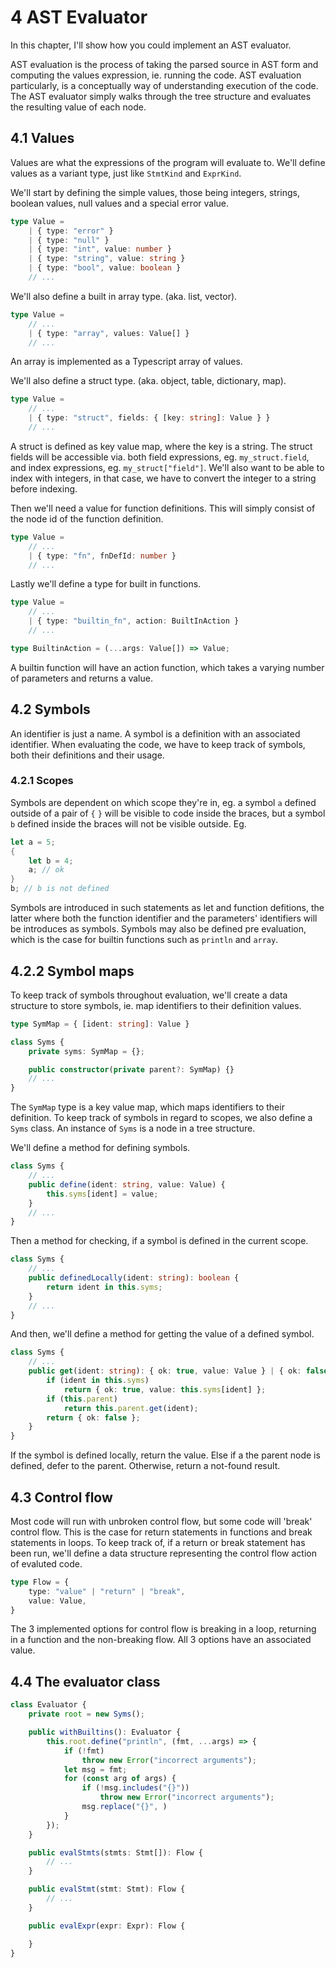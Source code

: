 
# 4 AST Evaluator

In this chapter, I'll show how you could implement an AST evaluator.

AST evaluation is the process of taking the parsed source in AST form and computing the values expression, ie. running the code. AST evaluation particularly, is a conceptually way of understanding execution of the code. The AST evaluator simply walks through the tree structure and evaluates the resulting value of each node.

## 4.1 Values

Values are what the expressions of the program will evaluate to. We'll define values as a variant type, just like `StmtKind` and `ExprKind`.

We'll start by defining the simple values, those being integers, strings, boolean values, null values and a special error value.

```ts
type Value =
    | { type: "error" }
    | { type: "null" }
    | { type: "int", value: number }
    | { type: "string", value: string }
    | { type: "bool", value: boolean }
    // ...
```

We'll also define a built in array type. (aka. list, vector).

```ts
type Value =
    // ...
    | { type: "array", values: Value[] }
    // ...
```

An array is implemented as a Typescript array of values.

We'll also define a struct type. (aka. object, table, dictionary, map).

```ts
type Value =
    // ...
    | { type: "struct", fields: { [key: string]: Value } }
    // ...
```

A struct is defined as key value map, where the key is a string. The struct fields will be accessible via. both field expressions, eg. `my_struct.field`,  and index expressions, eg. `my_struct["field"]`. We'll also want to be able to index with integers, in that case, we have to convert the integer to a string before indexing.

Then we'll need a value for function definitions. This will simply consist of the node id of the function definition.

```ts
type Value =
    // ...
    | { type: "fn", fnDefId: number }
    // ...
```

Lastly we'll define a type for built in functions.

```ts
type Value =
    // ...
    | { type: "builtin_fn", action: BuiltInAction }
    // ...

type BuiltinAction = (...args: Value[]) => Value;
```

A builtin function will have an action function, which takes a varying number of parameters and returns a value.

## 4.2 Symbols

An identifier is just a name. A symbol is a definition with an associated identifier. When evaluating the code, we have to keep track of symbols, both their definitions and their usage.

### 4.2.1 Scopes

Symbols are dependent on which scope they're in, eg. a symbol `a` defined outside of a pair of `{` `}` will be visible to code inside the braces, but a symbol `b` defined inside the braces will not be visible outside. Eg.

```rs
let a = 5;
{
    let b = 4;
    a; // ok
}
b; // b is not defined
```

Symbols are introduced in such statements as let and function defitions, the latter where both the function identifier and the parameters' identifiers will be introduces as symbols. Symbols may also be defined pre evaluation, which is the case for builtin functions such as `println` and `array`.

## 4.2.2 Symbol maps

To keep track of symbols throughout evaluation, we'll create a data structure to store symbols, ie. map identifiers to their definition values.

```ts
type SymMap = { [ident: string]: Value }

class Syms {
    private syms: SymMap = {};

    public constructor(private parent?: SymMap) {}
    // ...
}
```

The `SymMap` type is a key value map, which maps identifiers to their definition. To keep track of symbols in regard to scopes, we also define a `Syms` class. An instance of `Syms` is a node in a tree structure.

We'll define a method for defining symbols.

```ts
class Syms {
    // ...
    public define(ident: string, value: Value) {
        this.syms[ident] = value;
    }
    // ...
}
```

Then a method for checking, if a symbol is defined in the current scope.

```ts
class Syms {
    // ...
    public definedLocally(ident: string): boolean {
        return ident in this.syms;
    }
    // ...
}
```

And then, we'll define a method for getting the value of a defined symbol.

```ts
class Syms {
    // ...
    public get(ident: string): { ok: true, value: Value } | { ok: false } {
        if (ident in this.syms)
            return { ok: true, value: this.syms[ident] };
        if (this.parent)
            return this.parent.get(ident);
        return { ok: false };
    }
}
```

If the symbol is defined locally, return the value. Else if a the parent node is defined, defer to the parent. Otherwise, return a not-found result.

## 4.3 Control flow

Most code will run with unbroken control flow, but some code will 'break' control flow. This is the case for return statements in functions and break statements in loops. To keep track of, if a return or break statement has been run, we'll define a data structure representing the control flow action of evaluted code.

```ts
type Flow = {
    type: "value" | "return" | "break",
    value: Value,
}
```

The 3 implemented options for control flow is breaking in a loop, returning in a function and the non-breaking flow. All 3 options have an associated value.

## 4.4 The evaluator class

```ts
class Evaluator {
    private root = new Syms();

    public withBuiltins(): Evaluator {
        this.root.define("println", (fmt, ...args) => {
            if (!fmt)
                throw new Error("incorrect arguments");
            let msg = fmt;
            for (const arg of args) {
                if (!msg.includes("{}"))
                    throw new Error("incorrect arguments");
                msg.replace("{}", )
            }
        });
    }

    public evalStmts(stmts: Stmt[]): Flow {
        // ...
    }

    public evalStmt(stmt: Stmt): Flow {
        // ...
    }

    public evalExpr(expr: Expr): Flow {

    }
}
```

